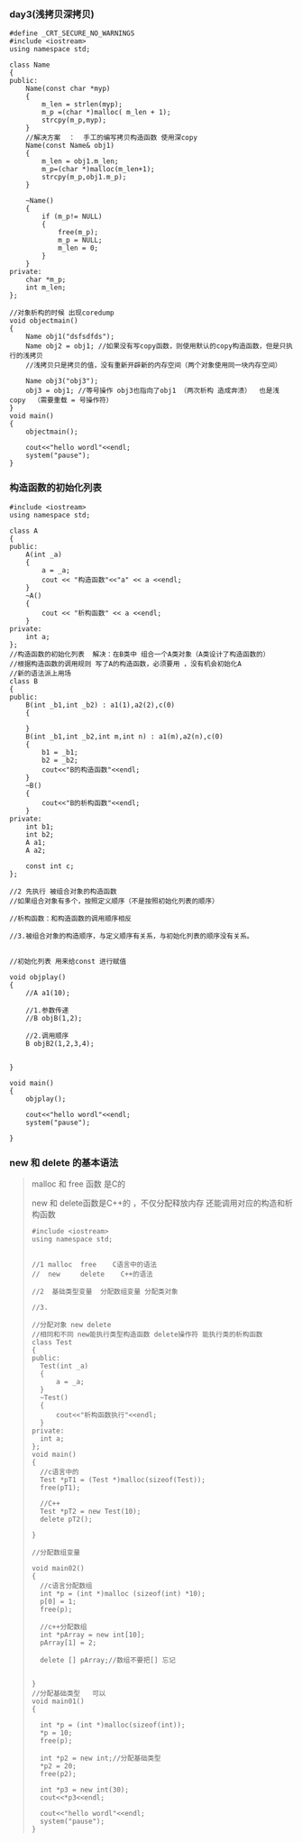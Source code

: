### day3(浅拷贝深拷贝)

```
#define _CRT_SECURE_NO_WARNINGS
#include <iostream>
using namespace std;

class Name
{
public:
	Name(const char *myp)
	{
		m_len = strlen(myp);
		m_p =(char *)malloc( m_len + 1);
		strcpy(m_p,myp);
	}
	//解决方案  ：  手工的编写拷贝构造函数 使用深copy
	Name(const Name& obj1)
	{
		m_len = obj1.m_len;
		m_p=(char *)malloc(m_len+1);
		strcpy(m_p,obj1.m_p);
	}

	~Name()
	{
		if (m_p!= NULL)
		{
			free(m_p);
			m_p = NULL;
			m_len = 0;
		}
	}
private:
	char *m_p;
	int m_len;
};

//对象析构的时候 出现coredump
void objectmain()
{
	Name obj1("dsfsdfds");
	Name obj2 = obj1; //如果没有写copy函数，则使用默认的copy构造函数，但是只执行的浅拷贝
	//浅拷贝只是拷贝的值，没有重新开辟新的内存空间（两个对象使用同一块内存空间）
	
	Name obj3("obj3");
	obj3 = obj1; //等号操作 obj3也指向了obj1 （两次析构 造成奔溃）  也是浅copy  （需要重载 = 号操作符）
}
void main()
{
	objectmain();

	cout<<"hello wordl"<<endl;
	system("pause");
}

```



### 构造函数的初始化列表

```
#include <iostream>
using namespace std;

class A
{
public:
	A(int _a)
	{
		a = _a;
		cout << "构造函数"<<"a" << a <<endl;
	}
	~A()
	{
		cout << "析构函数" << a <<endl;
	}
private:
	int a;
};
//构造函数的初始化列表  解决：在B类中 组合一个A类对象（A类设计了构造函数的）
//根据构造函数的调用规则 写了A的构造函数，必须要用 ，没有机会初始化A
//新的语法派上用场
class B
{
public:
	B(int _b1,int _b2) : a1(1),a2(2),c(0)
	{

	}
	B(int _b1,int _b2,int m,int n) : a1(m),a2(n),c(0)
	{
		b1 = _b1;
		b2 = _b2;
		cout<<"B的构造函数"<<endl;
	}
	~B()
	{
		cout<<"B的析构函数"<<endl;
	}
private:
	int b1;
	int b2;
	A a1;
	A a2;

	const int c;
};

//2 先执行 被组合对象的构造函数
//如果组合对象有多个，按照定义顺序（不是按照初始化列表的顺序）

//析构函数：和构造函数的调用顺序相反

//3.被组合对象的构造顺序，与定义顺序有关系，与初始化列表的顺序没有关系。


//初始化列表 用来给const 进行赋值

void objplay()
{
	//A a1(10);

	//1.参数传递
	//B objB(1,2);

	//2.调用顺序
	B objB2(1,2,3,4);


}

void main()
{
	objplay();

	cout<<"hello wordl"<<endl;
	system("pause");

}
```

### new 和 delete 的基本语法

> malloc 和 free 函数 是C的
>
> new 和 delete函数是C++的 ，不仅分配释放内存 还能调用对应的构造和析构函数
>
> ```
> #include <iostream>
> using namespace std;
>
>
> //1 malloc  free    C语言中的语法
> //  new     delete	C++的语法
>
> //2  基础类型变量  分配数组变量 分配类对象
>
> //3.   
>
> //分配对象 new delete
> //相同和不同 new能执行类型构造函数 delete操作符 能执行类的析构函数
> class Test
> {
> public:
> 	Test(int _a)
> 	{
> 		a = _a;
> 	}
> 	~Test()
> 	{
> 		cout<<"析构函数执行"<<endl;
> 	}
> private:
> 	int a;
> };
> void main()
> {
> 	//c语言中的
> 	Test *pT1 = (Test *)malloc(sizeof(Test));
> 	free(pT1);
>
> 	//C++
> 	Test *pT2 = new Test(10);
> 	delete pT2();
>
> }
>
> //分配数组变量
>
> void main02()
> {
> 	//c语言分配数组
> 	int *p = (int *)malloc (sizeof(int) *10);
> 	p[0] = 1;
> 	free(p);
>
> 	//c++分配数组
> 	int *pArray = new int[10];
> 	pArray[1] = 2;
>
> 	delete [] pArray;//数组不要把[] 忘记
>
>
> }
> //分配基础类型   可以
> void main01()
> {
>
> 	int *p = (int *)malloc(sizeof(int));
> 	*p = 10;
> 	free(p);
>
> 	int *p2 = new int;//分配基础类型
> 	*p2 = 20;
> 	free(p2);
>
> 	int *p3 = new int(30);
> 	cout<<*p3<<endl;
>
> 	cout<<"hello wordl"<<endl;
> 	system("pause");
> }
> ```
>
>  

